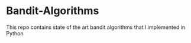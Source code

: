 # Bandit-Algorithms
This repo contains state of the art bandit algorithms that I implemented in Python
